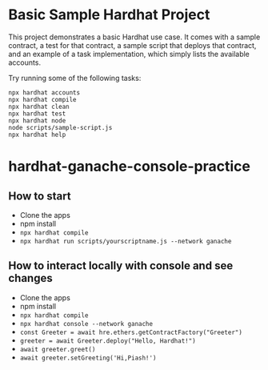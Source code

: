 # Basic Sample Hardhat Project

This project demonstrates a basic Hardhat use case. It comes with a sample contract, a test for that contract, a sample script that deploys that contract, and an example of a task implementation, which simply lists the available accounts.

Try running some of the following tasks:

```shell
npx hardhat accounts
npx hardhat compile
npx hardhat clean
npx hardhat test
npx hardhat node
node scripts/sample-script.js
npx hardhat help
```
# hardhat-ganache-console-practice

## How to start
- Clone the apps
- npm install 
- ```npx hardhat compile```
- ```npx hardhat run scripts/yourscriptname.js --network ganache```

## How to interact locally with console and see changes
- Clone the apps
- npm install 
- ```npx hardhat compile```
- ```npx hardhat console --network ganache```
- ```const Greeter = await hre.ethers.getContractFactory("Greeter")```
- ```greeter = await Greeter.deploy("Hello, Hardhat!")```
- ```await greeter.greet()```
- ```await greeter.setGreeting('Hi,Piash!')```
